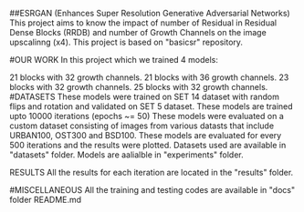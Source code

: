 ##ESRGAN (Enhances Super Resolution Generative Adversarial Networks)
This project aims to know the impact of number of Residual in Residual Dense Blocks (RRDB) and number of Growth Channels on the image upscalinng (x4). This project is based on "basicsr" repository.

#OUR WORK In this project which we trained 4 models:

21 blocks with 32 growth channels.
21 blocks with 36 growth channels.
23 blocks with 32 growth channels.
25 blocks with 32 growth channels.
#DATASETS These models were trained on SET 14 dataset with random flips and rotation and validated on SET 5 dataset. These models are trained upto 10000 iterations (epochs ~= 50) These models were evaluated on a custom dataset consisting of images from various datasts that include URBAN100, OST300 and BSD100. These models are evaluated for every 500 iterations and the results were plotted. Datasets used are available in "datasets" folder. Models are aalialble in "experiments" folder.

RESULTS
All the results for each iteration are located in the "results" folder.

#MISCELLANEOUS All the training and testing codes are available in "docs" folder README.md
